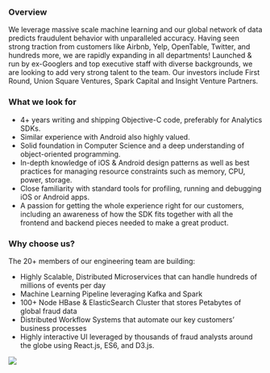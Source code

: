


### Overview
We leverage massive scale machine learning and our global network of data predicts fraudulent behavior with unparalleled accuracy. Having seen strong traction from customers like Airbnb, Yelp, OpenTable, Twitter, and hundreds more, we are rapidly expanding in all departments! Launched & run by ex-Googlers and top executive staff with diverse backgrounds, we are looking to add very strong talent to the team. Our investors include First Round, Union Square Ventures, Spark Capital and Insight Venture Partners.

### What we look for
+ 4+ years writing and shipping Objective-C code, preferably for Analytics SDKs.
+ Similar experience with Android also highly valued.
+ Solid foundation in Computer Science and a deep understanding of object-oriented programming.
+ In-depth knowledge of iOS & Android design patterns as well as best practices for managing resource constraints such as memory, CPU, power, storage.
+ Close familiarity with standard tools for profiling, running and debugging iOS or Android apps.
+ A passion for getting the whole experience right for our customers, including an awareness of how the SDK fits together with all the frontend and backend pieces needed to make a great product.

### Why choose us?
The 20+ members of our engineering team are building:

+ Highly Scalable, Distributed Microservices that can handle hundreds of millions of events per day
+ Machine Learning Pipeline leveraging Kafka and Spark
+ 100+ Node HBase & ElasticSearch Cluster that stores Petabytes of global fraud data
+ Distributed Workflow Systems that automate our key customers’ business processes
+ Highly interactive UI leveraged by thousands of fraud analysts around the globe using React.js, ES6, and D3.js.



[<img src='https://dabuttonfactory.com/button.png?t=Apply&f=Calibri-Bold&ts=24&tc=fff&tshs=1&tshc=000&hp=20&vp=8&c=5&bgt=gradient&bgc=3d85c6&ebgc=073763'>](https://letsrockit.co/users/auth/github?job_id=u2lmdcbty2llbmnl-mobile-engineer-senior-ios)
